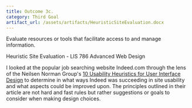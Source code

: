 ```yaml
---
title: Outcome 3c.
category: Third Goal
artifact_url: /assets/artifacts/HeuristicSiteEvaluation.docx
---
```

Evaluate resources or tools that facilitate access to and manage information.

Heuristic Site Evaluation - LIS 786 Advanced Web Design

I looked at the popular job searching website Indeed.com through the lens of the Neilsen Norman Group's [10 Usability Heuristics for User Interface Design](https://www.nngroup.com/articles/ten-usability-heuristics/) to determine in what ways Indeed was succeeding in site usability and what aspects could be improved upon. The principles outlined in their article are not hard and fast rules but rather suggestions or goals to consider when making design choices. 
